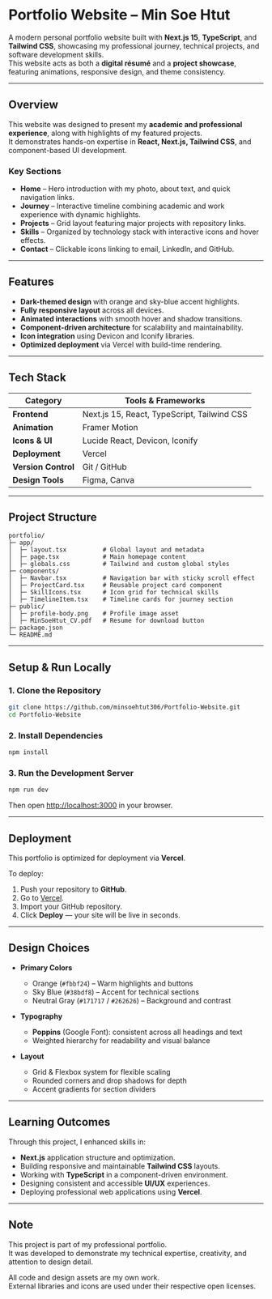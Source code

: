 # Portfolio Website – Min Soe Htut  

A modern personal portfolio website built with **Next.js 15**, **TypeScript**, and **Tailwind CSS**, showcasing my professional journey, technical projects, and software development skills.  
This website acts as both a **digital résumé** and a **project showcase**, featuring animations, responsive design, and theme consistency.

---

## Overview  

This website was designed to present my **academic and professional experience**, along with highlights of my featured projects.  
It demonstrates hands-on expertise in **React, Next.js, Tailwind CSS**, and component-based UI development.

### Key Sections  
- **Home** – Hero introduction with my photo, about text, and quick navigation links.  
- **Journey** – Interactive timeline combining academic and work experience with dynamic highlights.  
- **Projects** – Grid layout featuring major projects with repository links.  
- **Skills** – Organized by technology stack with interactive icons and hover effects.  
- **Contact** – Clickable icons linking to email, LinkedIn, and GitHub.  

---

## Features  

- **Dark-themed design** with orange and sky-blue accent highlights.  
- **Fully responsive layout** across all devices.  
- **Animated interactions** with smooth hover and shadow transitions.  
- **Component-driven architecture** for scalability and maintainability.  
- **Icon integration** using Devicon and Iconify libraries.  
- **Optimized deployment** via Vercel with build-time rendering.  

---

## Tech Stack  

| Category | Tools & Frameworks |
|-----------|--------------------|
| **Frontend** | Next.js 15, React, TypeScript, Tailwind CSS |
| **Animation** | Framer Motion |
| **Icons & UI** | Lucide React, Devicon, Iconify |
| **Deployment** | Vercel |
| **Version Control** | Git / GitHub |
| **Design Tools** | Figma, Canva |

---

## Project Structure  

```
portfolio/
├─ app/
│  ├─ layout.tsx          # Global layout and metadata
│  ├─ page.tsx            # Main homepage content
│  ├─ globals.css         # Tailwind and custom global styles
├─ components/
│  ├─ Navbar.tsx          # Navigation bar with sticky scroll effect
│  ├─ ProjectCard.tsx     # Reusable project card component
│  ├─ SkillIcons.tsx      # Icon grid for technical skills
│  ├─ TimelineItem.tsx    # Timeline cards for journey section
├─ public/
│  ├─ profile-body.png    # Profile image asset
│  ├─ MinSoeHtut_CV.pdf   # Resume for download button
├─ package.json
└─ README.md
```

---

## Setup & Run Locally  

### 1. Clone the Repository  
```bash
git clone https://github.com/minsoehtut306/Portfolio-Website.git
cd Portfolio-Website
```

### 2. Install Dependencies  
```bash
npm install
```

### 3. Run the Development Server  
```bash
npm run dev
```

Then open [http://localhost:3000](http://localhost:3000) in your browser.

---

## Deployment  

This portfolio is optimized for deployment via **Vercel**.  

To deploy:  
1. Push your repository to **GitHub**.  
2. Go to [Vercel](https://vercel.com).  
3. Import your GitHub repository.  
4. Click **Deploy** — your site will be live in seconds.  

---

## Design Choices  

- **Primary Colors**  
  - Orange (`#fbbf24`) – Warm highlights and buttons  
  - Sky Blue (`#38bdf8`) – Accent for technical sections  
  - Neutral Gray (`#171717` / `#262626`) – Background and contrast  

- **Typography**  
  - **Poppins** (Google Font): consistent across all headings and text  
  - Weighted hierarchy for readability and visual balance  

- **Layout**  
  - Grid & Flexbox system for flexible scaling  
  - Rounded corners and drop shadows for depth  
  - Accent gradients for section dividers  

---

## Learning Outcomes  

Through this project, I enhanced skills in:  
- **Next.js** application structure and optimization.  
- Building responsive and maintainable **Tailwind CSS** layouts.  
- Working with **TypeScript** in a component-driven environment.  
- Designing consistent and accessible **UI/UX** experiences.  
- Deploying professional web applications using **Vercel**.  

---

## Note  

This project is part of my professional portfolio.  
It was developed to demonstrate my technical expertise, creativity, and attention to design detail.  

All code and design assets are my own work.  
External libraries and icons are used under their respective open licenses.  
